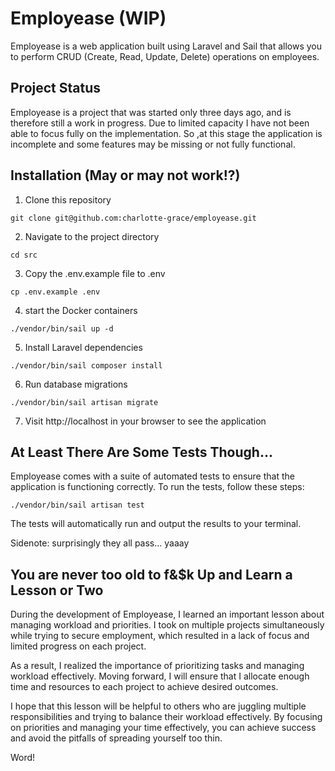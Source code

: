 
# Employease (WIP)

Employease is a web application built using Laravel and Sail that allows you to perform CRUD (Create, Read, Update, Delete) operations on employees.

## Project Status

Employease is a project that was started only three days ago, and is therefore still a work in progress. Due to limited capacity I have not been able to focus fully on the implementation. So ,at this stage the application is incomplete and some features may be missing or not fully functional.
## Installation (May or may not work!?)

1. Clone this repository

```
git clone git@github.com:charlotte-grace/employease.git
```

2. Navigate to the project directory
```
cd src
```

3. Copy the .env.example file to .env
```
cp .env.example .env
```

4. start the Docker containers
```
./vendor/bin/sail up -d
```

5. Install Laravel dependencies
```
./vendor/bin/sail composer install
```

6. Run database migrations
```
./vendor/bin/sail artisan migrate
```

7. Visit http://localhost in your browser to see the application


## At Least There Are Some  Tests Though...

Employease comes with a suite of automated tests to ensure that the application is functioning correctly. To run the tests, follow these steps:

```
./vendor/bin/sail artisan test
```

The tests will automatically run and output the results to your terminal.

Sidenote: surprisingly they all pass... yaaay
## You are never too old to f&$k Up and Learn a Lesson or Two

During the development of Employease, I learned an important lesson about managing workload and priorities. I took on multiple projects simultaneously while trying to secure employment, which resulted in a lack of focus and limited progress on each project.

As a result, I realized the importance of prioritizing tasks and managing workload effectively. Moving forward, I will ensure that I allocate enough time and resources to each project to achieve desired outcomes.

I hope that this lesson will be helpful to others who are juggling multiple responsibilities and trying to balance their workload effectively. By focusing on priorities and managing your time effectively, you can achieve success and avoid the pitfalls of spreading yourself too thin.

Word!
